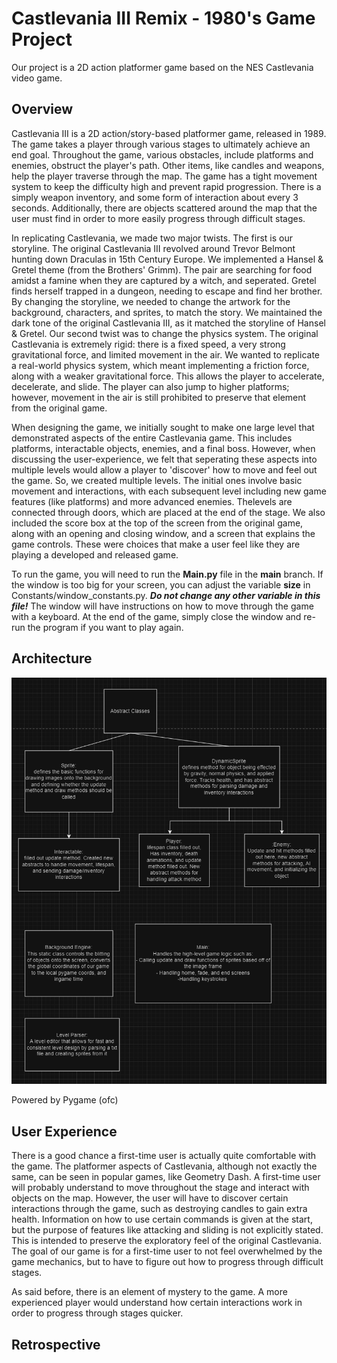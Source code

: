# Castlevania III Remix - 1980's Game Project

Our project is a 2D action platformer game based on the NES Castlevania video game. 

## Overview

Castlevania III is a 2D action/story-based platformer game, released in 1989. The game takes a player through various stages to ultimately achieve an end goal. Throughout the game, various obstacles, include platforms and enemies, obstruct the player's path. Other items, like candles and weapons, help the player traverse through the map. The game has a tight movement system to keep the difficulty high and prevent rapid progression. There is a simply weapon inventory, and some form of interaction about every 3 seconds. Additionally, there are objects scattered around the map that the user must find in order to more easily progress through difficult stages. 

In replicating Castlevania, we made two major twists. The first is our storyline. The original Castlevania III revolved around Trevor Belmont hunting down Draculas in 15th Century Europe. We implemented a Hansel & Gretel theme (from the Brothers' Grimm). The pair are searching for food amidst a famine when they are captured by a witch, and seperated. Gretel finds herself trapped in a dungeon, needing to escape and find her brother. By changing the storyline, we needed to change the artwork for the background, characters, and sprites, to match the story. We maintained the dark tone of the original Castlevania III, as it matched the storyline of Hansel & Gretel. Our second twist was to change the physics system. The original Castlevania is extremely rigid: there is a fixed speed, a very strong gravitational force, and limited movement in the air. We wanted to replicate a real-world physics system, which meant implementing a friction force, along with a weaker gravitational force. This allows the player to accelerate, decelerate, and slide. The player can also jump to higher platforms; however, movement in the air is still prohibited to preserve that element from the original game. 

When designing the game, we initially sought to make one large level that demonstrated aspects of the entire Castlevania game. This includes platforms, interactable objects, enemies, and a final boss. However, when discussing the user-experience, we felt that seperating these aspects into multiple levels would allow a player to 'discover' how to move and feel out the game. So, we created multiple levels. The initial ones involve basic movement and interactions, with each subsequent level including new game features (like platforms) and more advanced enemies. Thelevels are connected through doors, which are placed at the end of the stage. We also included the score box at the top of the screen from the original game, along with an opening and closing window, and a screen that explains the game controls. These were choices that make a user feel like they are playing a developed and released game. 

To run the game, you will need to run the **Main.py** file in the **main** branch. If the window is too big for your screen, you can adjust the variable **size** in Constants/window_constants.py. ***Do not change any other variable in this file!*** The window will have instructions on how to move through the game with a keyboard. At the end of the game, simply close the window and re-run the program if you want to play again. 

## Architecture

![Screenshot](Architecture.png)


Powered by Pygame (ofc)
## User Experience

There is a good chance a first-time user is actually quite comfortable with the game. The platformer aspects of Castlevania, although not exactly the same, can be seen in popular games, like Geometry Dash. A first-time user will probably understand to move throughout the stage and interact with objects on the map. However, the user will have to discover certain interactions through the game, such as destroying candles to gain extra health. Information on how to use certain commands is given at the start, but the purpose of features like attacking and sliding is not explicitly stated. This is intended to preserve the exploratory feel of the original Castlevania. The goal of our game is for a first-time user to not feel overwhelmed by the game mechanics, but to have to figure out how to progress through difficult stages. 

As said before, there is an element of mystery to the game. A more experienced player would understand how certain interactions work in order to progress through stages quicker. 

## Retrospective
